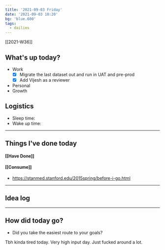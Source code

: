 ```yaml
---
title: '2021-09-03 Friday'
date: '2021-09-03 10:20'
bg: 'blue.600' 
tags:
  - dailies
---
```


[[2021-W36]]
## What's up today?
- Work
	- [x] Migrate the last dataset out and run in UAT and pre-prod
	- [x] Add Vijesh as a reviewer
- Personal
- Growth

## Logistics
- Sleep time:
- Wake up time:

___________________________
## Things I've done today

#### [[Have Done]]

#### [[Consume]]
- https://stanmed.stanford.edu/2015spring/before-i-go.html

___________________________

## Idea log

___________________________
## How did today go?
- Did you take the easiest route to your goals?

Tbh kinda tired today. Very high input day. Just fucked around a lot.